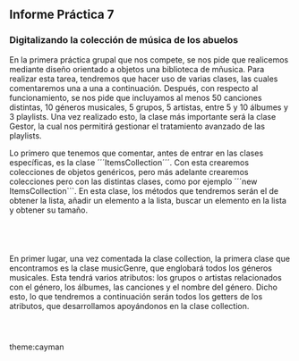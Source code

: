 ## Informe Práctica 7
### Digitalizando la colección de música de los abuelos

En la primera práctica grupal que nos compete, se nos pide que realicemos mediante diseño orientado a objetos una biblioteca de mñusica. Para realizar esta tarea, tendremos que hacer uso de varias clases, las cuales comentaremos una a una a continuación. Después, con respecto al funcionamiento, se nos pide que incluyamos al menos 50 canciones distintas, 10 géneros musicales, 5 grupos, 5 artistas, entre 5 y 10 álbumes y 3 playlists. Una vez realizado esto, la clase más importante será la clase Gestor, la cual nos permitirá gestionar el tratamiento avanzado de las playlists.

Lo primero que tenemos que comentar, antes de entrar en las clases específicas, es la clase ´´´ItemsCollection<T>´´´. Con esta crearemos colecciones de objetos genéricos, pero más adelante crearemos colecciones pero con las distintas clases, como por ejemplo ´´´new ItemsCollection<Artist>```. En esta clase, los métodos que tendremos serán el de obtener la lista, añadir un elemento a la lista, buscar un elemento en la lista y obtener su tamaño.
  
```
  
  
  
```

En primer lugar, una vez comentada la clase collection, la primera clase que encontramos es la clase musicGenre, que englobará todos los géneros musicales. Esta tendrá varios atributos: los grupos o artistas relacionados con el género, los álbumes, las canciones y el nombre del género. Dicho esto, lo que tendremos a continuación serán todos los getters de los atributos, que desarrollamos apoyándonos en la clase collection.
  
 ```
  
  
 ```



theme:cayman

